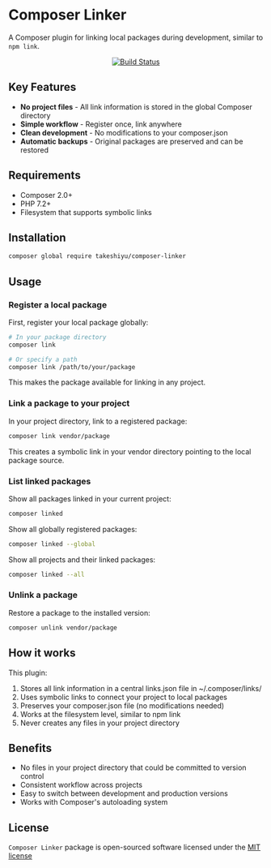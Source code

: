 # Composer Linker

A Composer plugin for linking local packages during development, similar to `npm link`.

<p align="center">
    <a href="https://github.com/takeshiyu/composer-linker/actions/workflows/php.yml"><img src="https://github.com/takeshiyu/composer-linker/actions/workflows/php.yml/badge.svg" alt="Build Status"></a>
</p>

## Key Features

- **No project files** - All link information is stored in the global Composer directory
- **Simple workflow** - Register once, link anywhere
- **Clean development** - No modifications to your composer.json
- **Automatic backups** - Original packages are preserved and can be restored

## Requirements

* Composer 2.0+
* PHP 7.2+
* Filesystem that supports symbolic links

## Installation

```bash
composer global require takeshiyu/composer-linker
```

## Usage

### Register a local package

First, register your local package globally:

```bash
# In your package directory
composer link

# Or specify a path
composer link /path/to/your/package
```

This makes the package available for linking in any project.

### Link a package to your project

In your project directory, link to a registered package:

```bash
composer link vendor/package
```

This creates a symbolic link in your vendor directory pointing to the local package source.

### List linked packages

Show all packages linked in your current project:

```bash
composer linked
```

Show all globally registered packages:

```bash
composer linked --global
```

Show all projects and their linked packages:

```bash
composer linked --all
```

### Unlink a package

Restore a package to the installed version:

```bash
composer unlink vendor/package
```

## How it works

This plugin:

1. Stores all link information in a central links.json file in ~/.composer/links/
2. Uses symbolic links to connect your project to local packages
3. Preserves your composer.json file (no modifications needed)
4. Works at the filesystem level, similar to npm link
5. Never creates any files in your project directory

## Benefits

* No files in your project directory that could be committed to version control
* Consistent workflow across projects
* Easy to switch between development and production versions
* Works with Composer's autoloading system

## License

`Composer Linker` package is open-sourced software licensed under the [MIT license](LICENSE)
